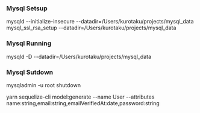 
### Mysql Setsup
mysqld --initialize-insecure --datadir=/Users/kurotaku/projects/mysql_data
mysql_ssl_rsa_setup --datadir=/Users/kurotaku/projects/mysql_data

### Mysql Running
mysqld -D --datadir=/Users/kurotaku/projects/mysql_data

### Mysql Sutdown
mysqladmin -u root shutdown 


yarn sequelize-cli model:generate --name User --attributes name:string,email:string,emailVerifiedAt:date,password:string